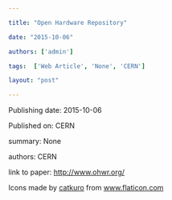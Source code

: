 ---
title: "Open Hardware Repository"
date: "2015-10-06"
authors: ['admin']
tags:  ['Web Article', 'None', 'CERN']
layout: "post"
---
Publishing date: 2015-10-06

Published on: CERN

summary: None

authors: CERN

link to paper: http://www.ohwr.org/

Icons made by <a href="https://www.flaticon.com/free-icon/bookshelves_3576884" title="catkuro">catkuro</a> from <a href="https://www.flaticon.com/" title="Flaticon"> www.flaticon.com</a>